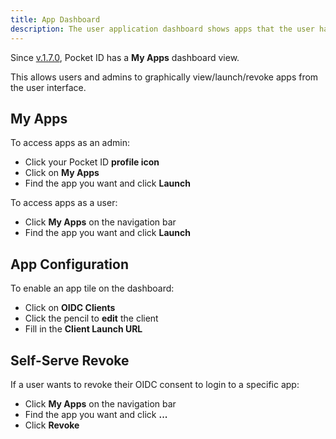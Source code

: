 ```yaml
---
title: App Dashboard
description: The user application dashboard shows apps that the user has access to
---
```


Since [v.1.7.0](https://github.com/pocket-id/pocket-id/pull/727), Pocket ID has a **My Apps** dashboard view. 

This allows users and admins to graphically view/launch/revoke apps from the user interface. 

## My Apps

To access apps as an admin:

- Click your Pocket ID **profile icon**
- Click on **My Apps**
- Find the app you want and click **Launch**

To access apps as a user:

- Click **My Apps** on the navigation bar
- Find the app you want and click **Launch**

## App Configuration 

To enable an app tile on the dashboard:

- Click on **OIDC Clients** 
- Click the pencil to **edit** the client 
- Fill in the **Client Launch URL** 

## Self-Serve Revoke   

If a user wants to revoke their OIDC consent to login to a specific app: 

- Click **My Apps** on the navigation bar
- Find the app you want and click **...**
- Click **Revoke** 
